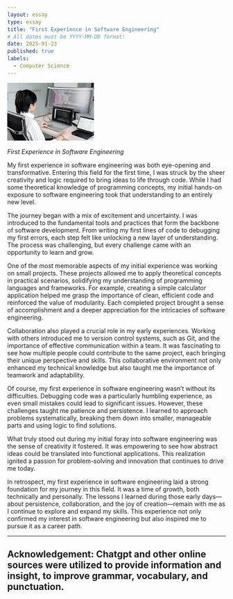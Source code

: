 ```yaml
---
layout: essay
type: essay
title: "First Experience in Software Engineering"
# All dates must be YYYY-MM-DD format!
date: 2025-01-23
published: true
labels:
  - Computer Science
---
```


<img width="200px" class="rounded float-start pe-4" src="../img/images.jpg">

*First Experience in Software Engineering*

My first experience in software engineering was both eye-opening and transformative. Entering this field for the first time, I was struck by the sheer creativity and logic required to bring ideas to life through code. While I had some theoretical knowledge of programming concepts, my initial hands-on exposure to software engineering took that understanding to an entirely new level.

The journey began with a mix of excitement and uncertainty. I was introduced to the fundamental tools and practices that form the backbone of software development. From writing my first lines of code to debugging my first errors, each step felt like unlocking a new layer of understanding. The process was challenging, but every challenge came with an opportunity to learn and grow.

One of the most memorable aspects of my initial experience was working on small projects. These projects allowed me to apply theoretical concepts in practical scenarios, solidifying my understanding of programming languages and frameworks. For example, creating a simple calculator application helped me grasp the importance of clean, efficient code and reinforced the value of modularity. Each completed project brought a sense of accomplishment and a deeper appreciation for the intricacies of software engineering.

Collaboration also played a crucial role in my early experiences. Working with others introduced me to version control systems, such as Git, and the importance of effective communication within a team. It was fascinating to see how multiple people could contribute to the same project, each bringing their unique perspective and skills. This collaborative environment not only enhanced my technical knowledge but also taught me the importance of teamwork and adaptability.

Of course, my first experience in software engineering wasn’t without its difficulties. Debugging code was a particularly humbling experience, as even small mistakes could lead to significant issues. However, these challenges taught me patience and persistence. I learned to approach problems systematically, breaking them down into smaller, manageable parts and using logic to find solutions.

What truly stood out during my initial foray into software engineering was the sense of creativity it fostered. It was empowering to see how abstract ideas could be translated into functional applications. This realization ignited a passion for problem-solving and innovation that continues to drive me today.

In retrospect, my first experience in software engineering laid a strong foundation for my journey in this field. It was a time of growth, both technically and personally. The lessons I learned during those early days—about persistence, collaboration, and the joy of creation—remain with me as I continue to explore and expand my skills. This experience not only confirmed my interest in software engineering but also inspired me to pursue it as a career path.

---

## Acknowledgement: Chatgpt and other online sources were utilized to provide information and insight, to improve grammar, vocabulary, and punctuation. 
